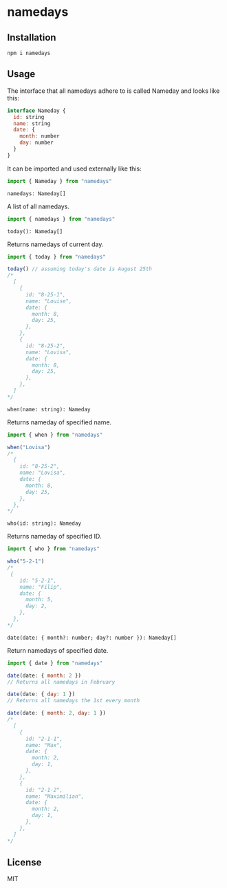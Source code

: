 # namedays

## Installation

```
npm i namedays
```

## Usage

The interface that all namedays adhere to is called Nameday and looks like this:

```javascript
interface Nameday {
  id: string
  name: string
  date: {
    month: number
    day: number
  }
}
```

It can be imported and used externally like this:

```javascript
import { Nameday } from "namedays"
```

`namedays: Nameday[]`

A list of all namedays.

```javascript
import { namedays } from "namedays"
```

`today(): Nameday[]`

Returns namedays of current day.

```javascript
import { today } from "namedays"

today() // assuming today's date is August 25th
/*
  [
    {
      id: "8-25-1",
      name: "Louise",
      date: {
        month: 8,
        day: 25,
      },
    },
    {
      id: "8-25-2",
      name: "Lovisa",
      date: {
        month: 8,
        day: 25,
      },
    },
  ]
*/
```

`when(name: string): Nameday`

Returns nameday of specified name.

```javascript
import { when } from "namedays"

when("Lovisa")
/*
  {
    id: "8-25-2",
    name: "Lovisa",
    date: {
      month: 8,
      day: 25,
    },
  },
*/
```

`who(id: string): Nameday`

Returns nameday of specified ID.

```javascript
import { who } from "namedays"

who("5-2-1")
/*
 {
    id: "5-2-1",
    name: "Filip",
    date: {
      month: 5,
      day: 2,
    },
  },
*/
```

`date(date: { month?: number; day?: number }): Nameday[]`

Return namedays of specified date.

```javascript
import { date } from "namedays"

date(date: { month: 2 })
// Returns all namedays in February

date(date: { day: 1 })
// Returns all namedays the 1st every month

date(date: { month: 2, day: 1 })
/*
  [
    {
      id: "2-1-1",
      name: "Max",
      date: {
        month: 2,
        day: 1,
      },
    },
    {
      id: "2-1-2",
      name: "Maximilian",
      date: {
        month: 2,
        day: 1,
      },
    },
  ]
*/
```

## License

MIT
